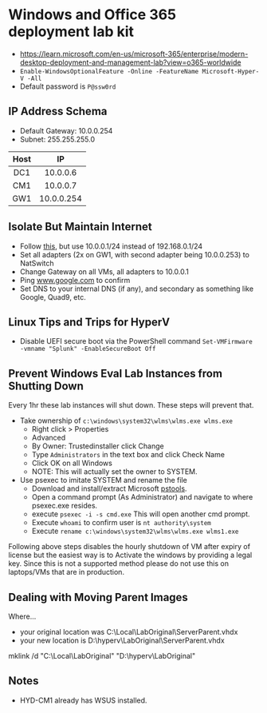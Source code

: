 # Windows and Office 365 deployment lab kit
- https://learn.microsoft.com/en-us/microsoft-365/enterprise/modern-desktop-deployment-and-management-lab?view=o365-worldwide
- ```Enable-WindowsOptionalFeature -Online -FeatureName Microsoft-Hyper-V -All```
- Default password is ```P@ssw0rd```

## IP Address Schema
- Default Gateway: 10.0.0.254
- Subnet: 255.255.255.0

| Host    | IP           |
| :-----: | :----------: |
|     DC1 | 10.0.0.6     |
|  CM1    |   10.0.0.7   |
|     GW1 | 10.0.0.254   | 

## Isolate But Maintain Internet
- Follow [this](https://github.com/TonyPhipps/tech-notes/blob/main/Products/hyperv.md), but use 10.0.0.1/24 instead of 192.168.0.1/24
- Set all adapters (2x on GW1, with second adapter being 10.0.0.253) to NatSwitch
- Change Gateway on all VMs, all adapters to 10.0.0.1
- Ping www.google.com to confirm
- Set DNS to your internal DNS (if any), and secondary as something like Google, Quad9, etc.

## Linux Tips and Trips for HyperV
- Disable UEFI secure boot via the PowerShell command ```Set-VMFirmware -vmname "Splunk" -EnableSecureBoot Off```

## Prevent Windows Eval Lab Instances from Shutting Down
Every 1hr these lab instances will shut down. These steps will prevent that.
- Take ownership of ```c:\windows\system32\wlms\wlms.exe wlms.exe```
  - Right click > Properties
  - Advanced
  - By Owner: Trustedinstaller click Change
  - Type ```Administrators``` in the text box and click Check Name
  - Click OK on all Windows
  - NOTE: This will actually set the owner to SYSTEM.
- Use psexec to imitate SYSTEM and rename the file
  - Download and install/extract Microsoft [pstools](https://learn.microsoft.com/en-us/sysinternals/downloads/pstools).
  - Open a command prompt (As Administrator) and navigate to where psexec.exe resides.
  - execute ```psexec -i -s cmd.exe``` This will open another cmd prompt.
  - Execute ```whoami``` to confirm user is ```nt authority\system```
  - Execute ```rename c:\windows\system32\wlms\wlms.exe wlms1.exe```

Following above steps disables the hourly shutdown of VM after expiry of license but the easiest way is to Activate the windows by providing a legal key. Since this is not a supported method please do not use this on laptops/VMs that are in production.

## Dealing with Moving Parent Images
Where...
- your original location was C:\Local\LabOriginal\ServerParent.vhdx
- your new location is D:\hyperv\LabOriginal\ServerParent.vhdx

mklink /d "C:\Local\LabOriginal" "D:\hyperv\LabOriginal"

## Notes
- HYD-CM1 already has WSUS installed.